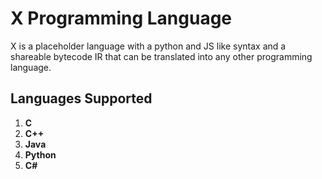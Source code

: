 # X Programming Language

X is a placeholder language with a python and JS like syntax and a shareable bytecode IR that can be translated into any other programming language.

## Languages Supported

1. **C**
2. **C++**
3. **Java**
4. **Python**
5. **C#**